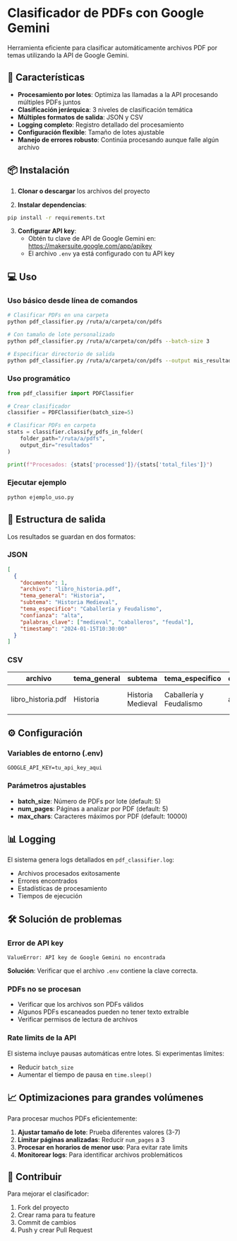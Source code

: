 # Clasificador de PDFs con Google Gemini

Herramienta eficiente para clasificar automáticamente archivos PDF por temas utilizando la API de Google Gemini.

## 🚀 Características

- **Procesamiento por lotes**: Optimiza las llamadas a la API procesando múltiples PDFs juntos
- **Clasificación jerárquica**: 3 niveles de clasificación temática
- **Múltiples formatos de salida**: JSON y CSV
- **Logging completo**: Registro detallado del procesamiento
- **Configuración flexible**: Tamaño de lotes ajustable
- **Manejo de errores robusto**: Continúa procesando aunque falle algún archivo

## 📦 Instalación

1. **Clonar o descargar** los archivos del proyecto

2. **Instalar dependencias**:
```bash
pip install -r requirements.txt
```

3. **Configurar API key**:
   - Obtén tu clave de API de Google Gemini en: https://makersuite.google.com/app/apikey
   - El archivo `.env` ya está configurado con tu API key

## 💻 Uso

### Uso básico desde línea de comandos

```bash
# Clasificar PDFs en una carpeta
python pdf_classifier.py /ruta/a/carpeta/con/pdfs

# Con tamaño de lote personalizado
python pdf_classifier.py /ruta/a/carpeta/con/pdfs --batch-size 3

# Especificar directorio de salida
python pdf_classifier.py /ruta/a/carpeta/con/pdfs --output mis_resultados
```

### Uso programático

```python
from pdf_classifier import PDFClassifier

# Crear clasificador
classifier = PDFClassifier(batch_size=5)

# Clasificar PDFs en carpeta
stats = classifier.classify_pdfs_in_folder(
    folder_path="/ruta/a/pdfs",
    output_dir="resultados"
)

print(f"Procesados: {stats['processed']}/{stats['total_files']}")
```

### Ejecutar ejemplo

```bash
python ejemplo_uso.py
```

## 📁 Estructura de salida

Los resultados se guardan en dos formatos:

### JSON
```json
[
  {
    "documento": 1,
    "archivo": "libro_historia.pdf",
    "tema_general": "Historia",
    "subtema": "Historia Medieval",
    "tema_especifico": "Caballería y Feudalismo",
    "confianza": "alta",
    "palabras_clave": ["medieval", "caballeros", "feudal"],
    "timestamp": "2024-01-15T10:30:00"
  }
]
```

### CSV
| archivo | tema_general | subtema | tema_especifico | confianza | palabras_clave |
|---------|-------------|---------|----------------|-----------|----------------|
| libro_historia.pdf | Historia | Historia Medieval | Caballería y Feudalismo | alta | medieval, caballeros, feudal |

## ⚙️ Configuración

### Variables de entorno (.env)
```
GOOGLE_API_KEY=tu_api_key_aqui
```

### Parámetros ajustables

- **batch_size**: Número de PDFs por lote (default: 5)
- **num_pages**: Páginas a analizar por PDF (default: 5)
- **max_chars**: Caracteres máximos por PDF (default: 10000)

## 📊 Logging

El sistema genera logs detallados en `pdf_classifier.log`:
- Archivos procesados exitosamente
- Errores encontrados
- Estadísticas de procesamiento
- Tiempos de ejecución

## 🛠️ Solución de problemas

### Error de API key
```
ValueError: API key de Google Gemini no encontrada
```
**Solución**: Verificar que el archivo `.env` contiene la clave correcta.

### PDFs no se procesan
- Verificar que los archivos son PDFs válidos
- Algunos PDFs escaneados pueden no tener texto extraíble
- Verificar permisos de lectura de archivos

### Rate limits de la API
El sistema incluye pausas automáticas entre lotes. Si experimentas límites:
- Reducir `batch_size`
- Aumentar el tiempo de pausa en `time.sleep()`

## 📈 Optimizaciones para grandes volúmenes

Para procesar muchos PDFs eficientemente:

1. **Ajustar tamaño de lote**: Prueba diferentes valores (3-7)
2. **Limitar páginas analizadas**: Reducir `num_pages` a 3
3. **Procesar en horarios de menor uso**: Para evitar rate limits
4. **Monitorear logs**: Para identificar archivos problemáticos

## 🤝 Contribuir

Para mejorar el clasificador:
1. Fork del proyecto
2. Crear rama para tu feature
3. Commit de cambios
4. Push y crear Pull Request